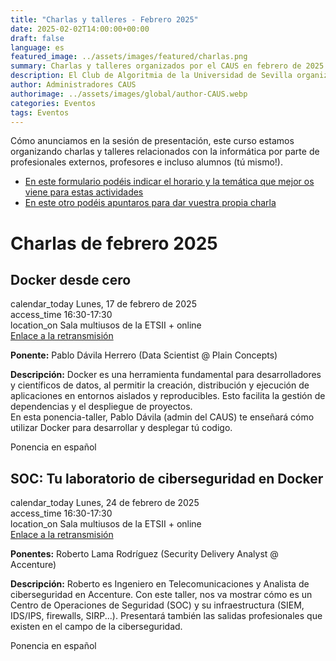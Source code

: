 ```yaml
---
title: "Charlas y talleres - Febrero 2025"
date: 2025-02-02T14:00:00+00:00
draft: false
language: es
featured_image: ../assets/images/featured/charlas.png
summary: Charlas y talleres organizados por el CAUS en febrero de 2025. Se trata de ponencias sobre informática tanto de profesionales como de estudiantes.
description: El Club de Algoritmia de la Universidad de Sevilla organiza una serie de charlas y talleres prácticos en temas de informática, dirigidos por expertos de la industria, profesores y estudiantes de la propia universidad. Estas actividades ofrecen una excelente oportunidad para profundizar en diversos temas y habilidades en programación y algoritmia, además de promover el intercambio de conocimientos entre la comunidad académica ¡Anímate a participar y contribuir con tus propias ideas!
author: Administradores CAUS
authorimage: ../assets/images/global/author-CAUS.webp
categories: Eventos
tags: Eventos
---
```


Cómo anunciamos en la sesión de presentación, este curso estamos organizando charlas y talleres relacionados con la informática por parte de profesionales externos, profesores e incluso alumnos (tú mismo!).

- [En este formulario podéis indicar el horario y la temática que mejor os viene para estas actividades](https://forms.gle/aMjuhZWht8kFMocd9)
- [En este otro podéis apuntaros para dar vuestra propia charla](https://forms.gle/yY9WpbA6Lof41ufa7)

<link href="https://fonts.googleapis.com/icon?family=Material+Icons" rel="stylesheet">


# Charlas de febrero 2025

<div class="space-y-6 dark:bg-gray-900 dark:text-gray-100">
  <div class="border border-gray-200 rounded-lg p-4 md:p-6 bg-white shadow-sm dark:bg-gray-800 dark:border-gray-700">
    <h2 class="text-lg font-semibold text-gray-800 dark:text-white">Docker desde cero</h2>
    <div class="mt-4 text-gray-600 dark:text-gray-300 space-y-2">
      <div class="flex items-center space-x-2">
        <span class="material-icons dark:text-gray-100">calendar_today</span>
        <span class="text-sm md:text-base">Lunes, 17 de febrero de 2025</span>
      </div>
      <div class="flex items-center space-x-2">
        <span class="material-icons dark:text-gray-100">access_time</span>
        <span class="text-sm md:text-base">16:30-17:30</span>
      </div>
      <div class="flex items-center space-x-2">
        <span class="material-icons dark:text-gray-100">location_on</span>
        <span class="text-sm md:text-base">Sala multiusos de la ETSII + online</span>
      </div>
      <div class="flex items-center space-x-2">
        <a href="https://meet.google.com/chr-pxjf-dkj">Enlace a la retransmisión</a>
      </div>
      <p class="mt-4 text-sm md:text-base text-gray-500 dark:text-gray-400"><strong>Ponente:</strong> Pablo Dávila Herrero (Data Scientist @ Plain Concepts)</p>
      <p class="text-sm md:text-base text-gray-500 dark:text-gray-400"><strong>Descripción:</strong> Docker es una herramienta fundamental para desarrolladores y científicos de datos, al permitir la creación, distribución y ejecución de aplicaciones en entornos aislados y reproducibles. Esto facilita la gestión de dependencias y el despliegue de proyectos.<br>
      En esta ponencia-taller, Pablo Dávila (admin del CAUS) te enseñará cómo utilizar Docker para desarrollar y desplegar tú codigo.</p>
      <p class="text-sm md:text-base text-gray-500 dark:text-gray-400">Ponencia en español</p>
    </div>
  </div>

  <div class="border border-gray-200 rounded-lg p-4 md:p-6 bg-white shadow-sm dark:bg-gray-800 dark:border-gray-700">
    <h2 class="text-lg font-semibold text-gray-800 dark:text-white">SOC: Tu laboratorio de ciberseguridad en Docker</h2>
    <div class="mt-4 text-gray-600 dark:text-gray-300 space-y-2">
      <div class="flex items-center space-x-2">
        <span class="material-icons dark:text-gray-100">calendar_today</span>
        <span class="text-sm md:text-base">Lunes, 24 de febrero de 2025</span>
      </div>
      <div class="flex items-center space-x-2">
        <span class="material-icons dark:text-gray-100">access_time</span>
        <span class="text-sm md:text-base">16:30-17:30</span>
      </div>
      <div class="flex items-center space-x-2">
        <span class="material-icons dark:text-gray-100">location_on</span>
        <span class="text-sm md:text-base">Sala multiusos de la ETSII + online</span>
      </div>
      <div class="flex items-center space-x-2">
        <span class="text-sm md:text-base"><a href="https://meet.google.com/mad-seuo-rad">Enlace a la retransmisión</a></span>
      </div>
      <p class="mt-4 text-sm md:text-base text-gray-500 dark:text-gray-400"><strong>Ponentes:</strong> Roberto Lama Rodríguez (Security Delivery Analyst @ Accenture)</p>
      <p class="text-sm md:text-base text-gray-500 dark:text-gray-400"><strong>Descripción:</strong> Roberto es Ingeniero en Telecomunicaciones y Analista de ciberseguridad en Accenture. Con este taller, nos va mostrar cómo es un Centro de Operaciones de Seguridad (SOC) y su infraestructura (SIEM, IDS/IPS, firewalls, SIRP...). Presentará también las salidas profesionales que existen en el campo de la ciberseguridad.</p>
      <p class="text-sm md:text-base text-gray-500 dark:text-gray-400">Ponencia en español</p>
    </div>
  </div>

</div>
